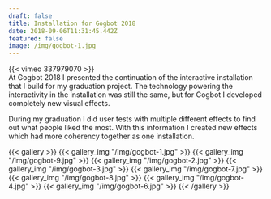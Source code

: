 ```yaml
---
draft: false
title: Installation for Gogbot 2018
date: 2018-09-06T11:31:45.442Z
featured: false
image: /img/gogbot-1.jpg
---
```

{{< vimeo 337979070 >}}
<br>
At Gogbot 2018 I presented the continuation of the interactive installation that I build for my graduation project. The technology powering the interactivity in the installation was still the same, but for Gogbot I developed completely new visual effects. 

During my graduation I did user tests with multiple different effects to find out what people liked the most. With this information I created new effects which had more coherency together as one installation.

{{< gallery >}}
{{< gallery_img "/img/gogbot-1.jpg" >}}
{{< gallery_img "/img/gogbot-9.jpg" >}}
{{< gallery_img "/img/gogbot-2.jpg" >}}
{{< gallery_img "/img/gogbot-3.jpg" >}}
{{< gallery_img "/img/gogbot-7.jpg" >}}
{{< gallery_img "/img/gogbot-8.jpg" >}}
{{< gallery_img "/img/gogbot-4.jpg" >}}
{{< gallery_img "/img/gogbot-6.jpg" >}}
{{< /gallery >}}
